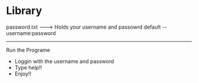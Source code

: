 # Library
password.txt ---> Holds your username and passowrd
default -- username:password

--------------
Run the Programe
* Loggin with the username and password
* Type help!!
* Enjoy!!
